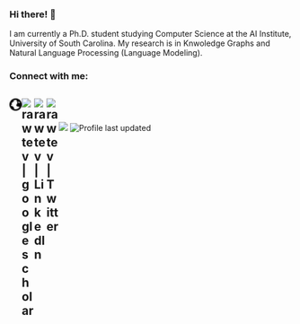 ### Hi there! 👋 
I am currently a Ph.D. student studying Computer Science at the AI Institute, University of South Carolina. My research is in Knwoledge Graphs and Natural Language Processing (Language Modeling).

### Connect with me:

[<img align="left" alt="https://vr25.github.io/" width="22px" src="https://raw.githubusercontent.com/iconic/open-iconic/master/svg/globe.svg" />][website]
[<img align="left" alt="rawtev | googlescholar" width="22px" src="https://cdn.jsdelivr.net/npm/simple-icons@3.13.0/icons/googlescholar.svg" />][googlescholar]
[<img align="left" alt="rawtev | LinkedIn" width="22px" src="https://cdn.jsdelivr.net/npm/simple-icons@v3/icons/linkedin.svg" />][linkedin]
[<img align="left" alt="rawtev | Twitter" width="22px" src="https://cdn.jsdelivr.net/npm/simple-icons@v3/icons/twitter.svg" />][twitter]
<br />
---
[website]: https://vr25.github.io/
[googlescholar]: https://scholar.google.com/citations?user=cJdK7lUAAAAJ
[linkedin]: https://in.linkedin.com/in/vipula-rawte
[twitter]: https://twitter.com/vrawte

![](https://visitor-badge.glitch.me/badge?page_id=vr25.vr25)
![Profile last updated](https://img.shields.io/github/last-commit/vr25/vr25/main?label=Last%20updated&style=flat)
